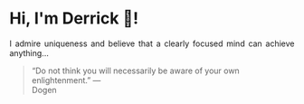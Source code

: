 # Hi, I'm Derrick 👋!
<p align="justify">I admire uniqueness and believe that a clearly focused mind can achieve anything...</p> 
<!-- #quote-start -->
<blockquote>&ldquo;Do not think you will necessarily be aware of your own enlightenment.&rdquo; &mdash; <footer>Dogen</footer></blockquote>
<!-- #quote-end -->
